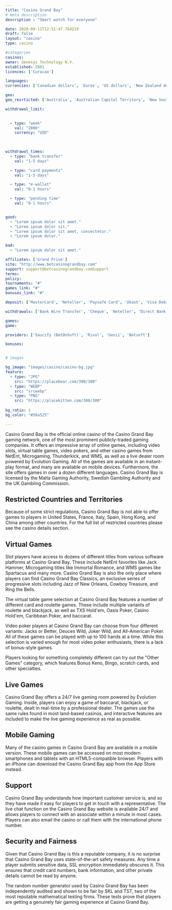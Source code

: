 ```yaml
---
title: "Casino Grand Bay"
# meta description
description : "Smart watch for everyone"

date: 2020-09-11T12:51:47.764219
draft: false
layout: "casino" 
type: casino

#categories
casinos: 
owner: Genesys Technology N.V.
established: 2001
licences: ['Curacao']

languages: 
currencies: ['Canadian dollars', 'Euros', 'US dollars', 'New Zealand dollars', 'Norwegian kroner', 'Denmark kroner']

geo: 
geo_resrticted: ['Australia', 'Australian Capital Territory', 'New South Wales', 'Northern Territory', 'Queensland', 'South Australia', 'Tasmania', 'Victoria', 'Western Australia', 'Curaçao', 'France', 'Germany', 'Baden-Württemberg', 'Bayern', 'Berlin', 'Brandenburg', 'Bremen', 'Hamburg', 'Hessen', 'Mecklenburg-Vorpommern', 'Niedersachsen', 'Nordrhein-Westfalen', 'Rheinland-Pfalz', 'Saarland', 'Sachsen', 'Sachsen-Anhalt', 'Schleswig-Holstein', 'Thüringen', 'Hungary', 'Italy', 'Netherlands', 'South Africa', 'Spain', 'Sweden', 'Switzerland', 'United Kingdom', 'United States', 'Alabama', 'Alaska', 'American Samoa', 'Arizona', 'Arkansas', 'California', 'Colorado', 'Connecticut', 'Delaware', 'District of Columbia', 'Florida', 'Georgia(US)', 'Guam', 'Hawaii', 'Idaho', 'Illinois', 'Indiana', 'Iowa', 'Kansas', 'Kentucky', 'Louisiana', 'Maine', 'Maryland', 'Massachusetts', 'Michigan', 'Minnesota', 'Mississippi', 'Missouri', 'Montana', 'Nebraska', 'Nevada', 'New Hampshire', 'New Jersey', 'New Mexico', 'New York', 'North Carolina', 'North Dakota', 'Northern Mariana Islands', 'Ohio', 'Oklahoma', 'Oregon', 'Pennsylvania', 'Rhode Island', 'South Carolina', 'South Dakota', 'Tennessee', 'Texas', 'U.S. Virgin Islands', 'Utah', 'Vermont', 'Virginia', 'Washington', 'West Virginia', 'Wisconsin', 'Wyoming']

withdrawal_limit:

  
  - type: "week"
    val: "2000"
    currency: "USD"
  
  

withdrawal_times:
  - type: "bank transfer"
    val: "1-5 days"

  - type: "card payments"
    val: "1-5 days"

  - type: "e-wallet"
    val: "0-1 hours"

  - type: "pending time"
    val: "0-1 hours"


good:
  - "Lorem ipsum dolor sit amet."
  - "Lorem ipsum dolor sit."
  - "Lorem ipsum dolor sit amet, consectetur."
  - "Lorem ipsum dolor."

bad:
  - "Lorem ipsum dolor sit amet."

affiliates: ['Grand Prive']
site: "http://www.betcasinograndbay.com"
support: support@betcasinograndbay.comSupport
terms:
policy:
tournaments: "#"
games_link: "#"
bonuses_link: "#"

deposit: ['MasterCard', 'Neteller', 'Paysafe Card', 'Ukash', 'Visa Debit', 'Visa Electron', 'Visa', 'iDEAL', 'GiroPay', 'Skrill']

withdrawals: ['Bank Wire Transfer', 'Cheque', 'Neteller', 'Direct Bank Transfer', 'Skrill']

games: 
game:

providers: ['Saucify (BetOnSoft)', 'Rival', 'Genii', 'Betsoft']

bonuses:


# images

bg_image: "images/casino/casino-bg.jpg"  
feature:
  - type: "JPG" 
    src: "https://placebear.com/300/300"
  - type: "WEBP"
    src: "srcwebp"
  - type: "PNG"
    src: "https://placekitten.com/300/300"  
 
bg_ratio: 1 
bg_color: "#58a525"  

---
```


Casino Grand Bay is the official online casino of the Casino Grand Bay gaming network, one of the most prominent publicly-traded gaming companies. It offers an impressive array of online games, including video slots, virtual table games, video pokers, and other casino games from NetEnt, Microgaming, Thunderkick, and WMS, as well as a live dealer room powered by Evolution Gaming. All of the games are available in an instant-play format, and many are available on mobile devices. Furthermore, the site offers games in over a dozen different languages. Casino Grand Bay is licensed by the Malta Gaming Authority, Swedish Gambling Authority and the UK Gambling Commission.

## Restricted Countries and Territories
Because of some strict regulations, Casino Grand Bay is not able to offer games to players in United States, France, Italy, Spain, Hong Kong, and China among other countries. For the full list of restricted countries please see the casino details section.

## Virtual Games
Slot players have access to dozens of different titles from various software platforms at Casino Grand Bay. These include NetEnt favorites like Jack Hammer, Microgaming titles like Immortal Romance, and WMS games like Spartacus and many more. Casino Grand Bay is also the only place where players can find Casino Grand Bay Classics, an exclusive series of progressive slots including Jazz of New Orleans, Cowboy Treasure, and Ring the Bells.

The virtual table game selection at Casino Grand Bay features a number of different card and roulette games. These include multiple variants of roulette and blackjack, as well as TXS Hold'em, Oasis Poker, Casino Hold'em, Caribbean Poker, and baccarat.

Video poker players at Casino Grand Bay can choose from four different variants: Jacks or Better, Deuces Wild, Joker Wild, and All-American Poker. All of these games can be played with up to 100 hands at a time. While this selection is varied enough for most video poker enthusiasts, there is a lack of bonus-style games.

Players looking for something completely different can try out the "Other Games" category, which features Bonus Keno, Bingo, scratch cards, and other specialties.

## Live Games
Casino Grand Bay offers a 24/7 live gaming room powered by Evolution Gaming. Inside, players can enjoy a game of baccarat, blackjack, or roulette, dealt in real-time by a professional dealer. The games use the same rules found in most land-based casinos, and interactive features are included to make the live gaming experience as real as possible.

## Mobile Gaming
Many of the casino games in Casino Grand Bay are available in a mobile version. These mobile games can be accessed on most modern smartphones and tablets with an HTML5-compatible browser. Players with an iPhone can download the Casino Grand Bay app from the App Store instead.

## Support
Casino Grand Bay understands how important customer service is, and so they have made it easy for players to get in touch with a representative. The live chat function on the Casino Grand Bay website is available 24/7 and allows players to connect with an associate within a minute in most cases. Players can also email the casino or call them with the international phone number.

## Security and Fairness
Given that Casino Grand Bay is this a reputable company, it is no surprise that Casino Grand Bay uses state-of-the-art safety measures. Any time a player submits sensitive data, SSL encryption immediately obscures it. This ensures that credit card numbers, bank information, and other private details cannot be read by anyone.

The random number generator used by Casino Grand Bay has been independently audited and shown to be fair by SKL and TST, two of the most reputable mathematical testing firms. These tests prove that players are getting a genuinely fair gaming experience at Casino Grand Bay.